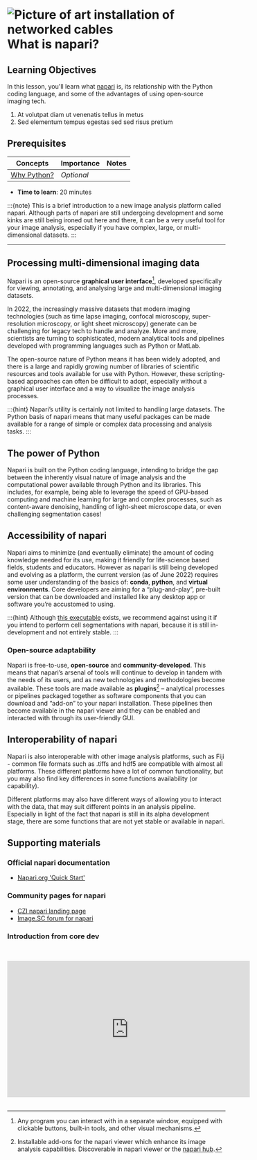 ![Picture of art installation of networked cables](images/napari-viewer.gif)
What is napari?
=======================

## Learning Objectives

In this lesson, you'll learn what [napari](https://www.napari.org) is, its relationship with the Python coding language, and some of the advantages of using open-source imaging tech. 

1.  At volutpat diam ut venenatis tellus in metus
2.  Sed elementum tempus egestas sed sed risus pretium

## Prerequisites

| Concepts                                                                         | Importance | Notes |
| -------------------------------------------------------------------------------- | ---------- | ----- |
| [Why Python?](https://foundations.projectpythia.org/foundations/why-python.html) | *Optional*    |       |

- **Time to learn**: 20 minutes

:::{note}
This is a brief introduction to a new image analysis platform called napari. Although parts of napari are still undergoing development and some kinks are still being ironed out here and there, it can be a very useful tool for your image analysis, especially if you have complex, large, or multi-dimensional datasets.
:::

---

## Processing multi-dimensional imaging data

Napari is an open-source **graphical user interface**[^mynote], developed specifically for viewing, annotating, and analysing large and multi-dimensional imaging datasets.

In 2022, the increasingly massive datasets that modern imaging technologies (such as time lapse imaging, confocal microscopy, super-resolution microscopy, or light sheet microscopy) generate can be challenging for legacy tech to handle and analyze. More and more, scientists are turning to sophisticated, modern analytical tools and pipelines developed with programming languages such as Python or MatLab. 

The open-source nature of Python means it has been widely adopted, and there is a large and rapidly growing number of libraries of scientific resources and tools available for use with Python. However, these scripting-based approaches can often be difficult to adopt, especially without a graphical user interface and a way to visualize the image analysis processes.

[^mynote]: Any program you can interact with in a separate window, equipped with clickable buttons, built-in tools, and other visual mechanisms. 

:::{hint}
Napari’s utility is certainly not limited to handling large datasets. The Python basis of napari means that many useful packages can be made available for a range of simple or complex data processing and analysis tasks.
:::

## The power of Python

Napari is built on the Python coding language, intending to bridge the gap between the inherently visual nature of image analysis and the computational power available through Python and its libraries. This includes, for example, being able to leverage the speed of GPU-based computing and machine learning for large and complex processes, such as content-aware denoising, handling of light-sheet microscope data, or even challenging segmentation cases! 

## Accessibility of napari

Napari aims to minimize (and eventually eliminate) the amount of coding knowledge needed for its use, making it friendly for life-science based fields, students and educators. However as napari is still being developed and evolving as a platform, the current version (as of June 2022) requires some user understanding of the basics of: **conda**, **python**, and **virtual environments**. Core developers are aiming for a “plug-and-play”, pre-built version that can be downloaded and installed like any desktop app or software you’re accustomed to using. 

:::{hint}
Although [this executable](https://napari.org/tutorials/fundamentals/quick_start.html#installation) exists, we recommend against using it if you intend to perform cell segmentations with napari, because it is still in-development and not entirely stable. 
:::

### Open-source adaptability

Napari is free-to-use, **open-source** and **community-developed**. This means that napari’s arsenal of tools will continue to develop in tandem with the needs of its users, and as new technologies and methodologies become available. These tools are made available as **plugins**[^mynote2] – analytical processes or pipelines packaged together as software components that you can download and “add-on” to your napari installation. These pipelines then become available in the napari viewer and they can be enabled and interacted with through its user-friendly GUI.

[^mynote2]: Installable add-ons for the napari viewer which enhance its image analysis capabilities. Discoverable in napari viewer or the [napari hub](https://www.napari-hub.org). 

## Interoperability of napari

Napari is also interoperable with other image analysis platforms, such as Fiji - common file formats such as .tiffs and hdf5 are compatible with almost all platforms. These different platforms have a lot of common functionality, but you may also find key differences in some functions availability (or capability). 

Different platforms may also have different ways of allowing you to interact with the data, that may suit different points in an analysis pipeline. Especially in light of the fact that napari is still in its alpha development stage, there are some functions that are not yet stable or available in napari.

## Supporting materials

### Official napari documentation

- [Napari.org 'Quick Start'](https://napari.org/tutorials/fundamentals/quick_start.html)

### Community pages for napari

- [CZI napari landing page](https://chanzuckerberg.com/napari-a-multi-dimensional-image-viewer-for-python/)
- [Image.SC forum for napari](https://forum.image.sc/tag/napari)

### Introduction from core dev

<br><center><iframe width="560" height="315" src="https://www.youtube.com/embed/VXdFOcBCto4" title="YouTube video player" frameborder="0" allow="accelerometer; autoplay; clipboard-write; encrypted-media; gyroscope; picture-in-picture" allowfullscreen></iframe></center> <br>


